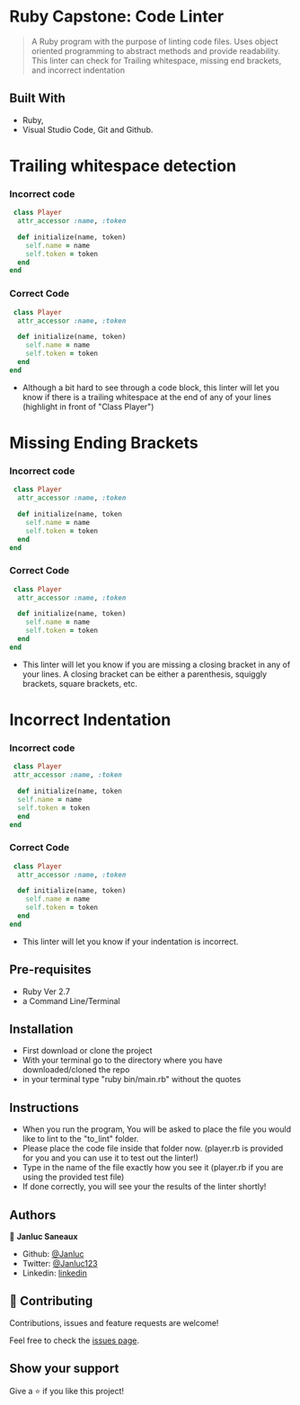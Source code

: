 # Ruby Capstone: Code Linter
> A Ruby program with the purpose of linting code files. Uses object oriented programming to abstract methods and provide readability. This linter can check for Trailing whitespace, missing end brackets, and incorrect indentation


## Built With

- Ruby,
- Visual Studio Code, Git and Github.


Trailing whitespace detection
=============================
### Incorrect code
```ruby
 class Player 
  attr_accessor :name, :token

  def initialize(name, token)
    self.name = name
    self.token = token
  end
end

```
### Correct Code
```ruby
 class Player
  attr_accessor :name, :token

  def initialize(name, token)
    self.name = name
    self.token = token
  end
end

```
- Although a bit hard to see through a code block, this linter will let you know if there is a trailing whitespace at the end of any of your lines (highlight in front of "Class Player")


Missing Ending Brackets
=======================
### Incorrect code
```ruby
 class Player
  attr_accessor :name, :token

  def initialize(name, token
    self.name = name
    self.token = token
  end
end

```
### Correct Code
```ruby
 class Player
  attr_accessor :name, :token

  def initialize(name, token)
    self.name = name
    self.token = token
  end
end

```
- This linter will let you know if you are missing a closing bracket in any of your lines. A closing bracket can be either a parenthesis, squiggly brackets, square brackets, etc.


Incorrect Indentation
=====================
### Incorrect code
```ruby
 class Player
 attr_accessor :name, :token

  def initialize(name, token
  self.name = name
  self.token = token
  end
end

```
### Correct Code
```ruby
 class Player
  attr_accessor :name, :token

  def initialize(name, token)
    self.name = name
    self.token = token
  end
end

```
- This linter will let you know if your indentation is incorrect.
## Pre-requisites
- Ruby Ver 2.7
- a Command Line/Terminal

## Installation
- First download or clone the project
- With your terminal go to the directory where you have downloaded/cloned the repo
- in your terminal type "ruby bin/main.rb" without the quotes

## Instructions
- When you run the program, You will be asked to place the file you would like to lint to the "to_lint" folder.
- Please place the code file inside that folder now. (player.rb is provided for you and you can use it to test out the linter!)
- Type in the name of the file exactly how you see it (player.rb if you are using the provided test file)
- If done correctly, you will see your the results of the linter shortly!


## Authors

👤 **Janluc Saneaux**

- Github: [@Janluc](https://github.com/Janluc)   
- Twitter: [@Janluc123](https://twitter.com/Janluc123)
- Linkedin: [linkedin](https://www.linkedin.com/in/janluc-saneaux-91707a1b4/) 


## 🤝 Contributing

Contributions, issues and feature requests are welcome!

Feel free to check the [issues page](issues/).

## Show your support

Give a ⭐️ if you like this project!

